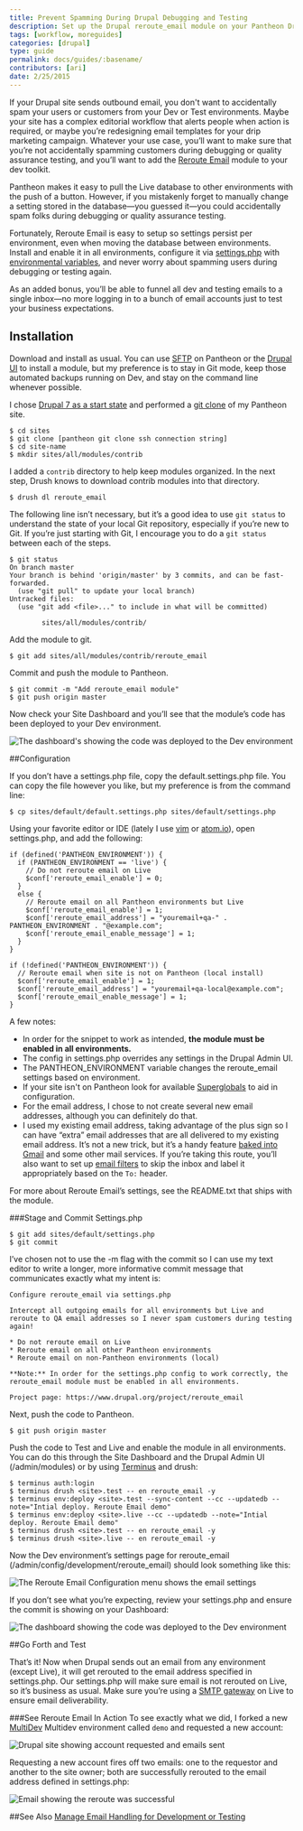 ```yaml
---
title: Prevent Spamming During Drupal Debugging and Testing
description: Set up the Drupal reroute_email module on your Pantheon Drupal site.
tags: [workflow, moreguides]
categories: [drupal]
type: guide
permalink: docs/guides/:basename/
contributors: [ari]
date: 2/25/2015
---
```

If your Drupal site sends outbound email, you don't want to accidentally spam your users or customers from your Dev or Test environments. Maybe your site has a complex editorial workflow that alerts people when action is required, or maybe you’re redesigning email templates for your drip marketing campaign. Whatever your use case, you’ll want to make sure that you’re not accidentally spamming customers during debugging or quality assurance testing, and you’ll want to add the [Reroute Email](https://www.drupal.org/project/reroute_email) module to your dev toolkit.

Pantheon makes it easy to pull the Live database to other environments with the push of a button. However, if you mistakenly forget to manually change a setting stored in the database—you guessed it—you could accidentally spam folks during debugging or quality assurance testing.

Fortunately, Reroute Email is easy to setup so settings persist per environment, even when moving the database between environments. Install and enable it in all environments, configure it via [settings.php](/settings-php/) with [environmental variables](/read-environment-config/), and never worry about spamming users during debugging or testing again.

As an added bonus, you’ll be able to funnel all dev and testing emails to a single inbox—no more logging in to a bunch of email accounts just to test your business expectations.

## Installation

Download and install as usual. You can use [SFTP](/sftp/) on Pantheon or the [Drupal UI](/cms-admin/#drupal-admin-interface) to install a module, but my preference is to stay in Git mode, keep those automated backups running on Dev, and stay on the command line whenever possible.

I chose [Drupal 7 as a start state](/start-state/#importing-an-existing-site) and performed a [git clone](/git/) of my Pantheon site.
```
$ cd sites
$ git clone [pantheon git clone ssh connection string]
$ cd site-name
$ mkdir sites/all/modules/contrib
```
I added a `contrib` directory to help keep modules organized. In the next step, Drush knows to download contrib modules into that directory.
```
$ drush dl reroute_email
```
The following line isn’t necessary, but it’s a good idea to use `git status` to understand the state of your local Git repository, especially if you’re new to Git. If you’re just starting with Git, I encourage you to do a `git status` between each of the steps.
```
$ git status
On branch master
Your branch is behind 'origin/master' by 3 commits, and can be fast-forwarded.
  (use "git pull" to update your local branch)
Untracked files:
  (use "git add <file>..." to include in what will be committed)

        sites/all/modules/contrib/
```
Add the module to git.
```
$ git add sites/all/modules/contrib/reroute_email
```
Commit and push the module to Pantheon.
```
$ git commit -m "Add reroute_email module"
$ git push origin master
```
Now check your Site Dashboard and you’ll see that the module’s code has been deployed to your Dev environment.

![The dashboard's showing the code was deployed to the Dev environment](../../docs/assets/images/dashboard/verify-reroute-email-dashboard-commits1.png)



##Configuration

If you don’t have a settings.php file, copy the default.settings.php file.  You can copy the file however you like, but my preference is from the command line:
```
$ cp sites/default/default.settings.php sites/default/settings.php
```
Using your favorite editor or IDE (lately I use [vim](http://www.vim.org) or [atom.io](https://atom.io)), open settings.php, and add the following:
```
if (defined('PANTHEON_ENVIRONMENT')) {
  if (PANTHEON_ENVIRONMENT == 'live') {
    // Do not reroute email on Live
    $conf['reroute_email_enable'] = 0;
  }
  else {
    // Reroute email on all Pantheon environments but Live
    $conf['reroute_email_enable'] = 1;
    $conf['reroute_email_address'] = "youremail+qa-" . PANTHEON_ENVIRONMENT . "@example.com";
    $conf['reroute_email_enable_message'] = 1;
  }
}

if (!defined('PANTHEON_ENVIRONMENT')) {
  // Reroute email when site is not on Pantheon (local install)
  $conf['reroute_email_enable'] = 1;
  $conf['reroute_email_address'] = "youremail+qa-local@example.com";
  $conf['reroute_email_enable_message'] = 1;
}
```

A few notes:

- In order for the snippet to work as intended, **the module must be enabled in all environments.**
- The config in settings.php overrides any settings in the Drupal Admin UI.
- The PANTHEON_ENVIRONMENT variable changes the reroute_email settings based on environment.
- If your site isn't on Pantheon look for available [Superglobals](https://secure.php.net/manual/en/language.variables.superglobals.php) to aid in configuration.
- For the email address, I chose to not create several new email addresses, although you can definitely do that.
- I used my existing email address, taking advantage of the plus sign so I can have “extra” email addresses that are all delivered to my existing email address. It’s not a new trick, but it’s a handy feature [baked into Gmail](https://gmail.googleblog.com/2008/03/2-hidden-ways-to-get-more-from-your.html) and some other mail services. If you’re taking this route, you’ll also want to set up [email filters](https://support.google.com/mail/answer/6579?hl=en) to skip the inbox and label it appropriately based on the `To:` header.

For more about Reroute Email’s settings, see the README.txt that ships with the module.


###Stage and Commit Settings.php
```
$ git add sites/default/settings.php
$ git commit
```
I’ve chosen not to use the -m flag with the commit so I can use my text editor to write a longer, more informative commit message that communicates exactly what my intent is:
```
Configure reroute_email via settings.php

Intercept all outgoing emails for all environments but Live and reroute to QA email addresses so I never spam customers during testing again!

* Do not reroute email on Live
* Reroute email on all other Pantheon environments
* Reroute email on non-Pantheon environments (local)

**Note:** In order for the settings.php config to work correctly, the reroute_email module must be enabled in all environments.

Project page: https://www.drupal.org/project/reroute_email
```
Next, push the code to Pantheon.
```
$ git push origin master
```
Push the code to Test and Live and enable the module in all environments.
You can do this through the Site Dashboard and the Drupal Admin UI (/admin/modules) or by using [Terminus](/terminus) and drush:
```
$ terminus auth:login
$ terminus drush <site>.test -- en reroute_email -y
$ terminus env:deploy <site>.test --sync-content --cc --updatedb --note="Intial deploy. Reroute Email demo"
$ terminus env:deploy <site>.live --cc --updatedb --note="Intial deploy. Reroute Email demo"
$ terminus drush <site>.test -- en reroute_email -y
$ terminus drush <site>.live -- en reroute_email -y
```
Now the Dev environment’s settings page for reroute_email (/admin/config/development/reroute_email) should look something like this:

![The Reroute Email Configuration menu shows the email settings](../../docs/assets/images/reroute-email-config-settings.png)

If you don’t see what you’re expecting, review your settings.php and ensure the commit is showing on your Dashboard:

![The dashboard showing the code was deployed to the Dev environment](../../docs/assets/images/dashboard/verify-reroute-email-dashboard-commits2.png)

##Go Forth and Test

That’s it! Now when Drupal sends out an email from any environment (except Live), it will get rerouted to the email address specified in settings.php. Our settings.php will make sure email is not rerouted on Live, so it’s business as usual. Make sure you’re using a [SMTP gateway](/email/#outgoing-email) on Live to ensure email deliverability.

###See Reroute Email In Action
To see exactly what we did, I forked a new [MultiDev](/multidev/) Multidev environment called ```demo``` and requested a new account:

![Drupal site showing account requested and emails sent](../../docs/assets/images/reroute-email-account-requested.png)

Requesting a new account fires off two emails: one to the requestor and another to the site owner; both are successfully rerouted to the email address defined in settings.php:

![Email showing the reroute was successful](../../docs/assets/images/reroute-email-confirmation.png)

##See Also
[Manage Email Handling for Development or Testing](https://www.drupal.org/node/201981)
